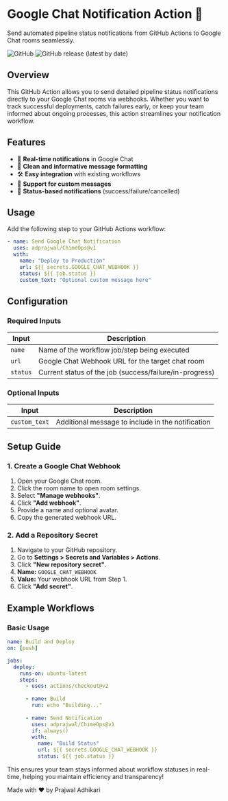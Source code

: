 # Google Chat Notification Action 🚀

Send automated pipeline status notifications from GitHub Actions to Google Chat rooms seamlessly.

![GitHub](https://img.shields.io/github/license/adprajwal/ChimeOps)
![GitHub release (latest by date)](https://img.shields.io/github/v/release/adprajwal/ChimeOps)

## Overview

This GitHub Action allows you to send detailed pipeline status notifications directly to your Google Chat rooms via webhooks. Whether you want to track successful deployments, catch failures early, or keep your team informed about ongoing processes, this action streamlines your notification workflow.

## Features

- 🔔 **Real-time notifications** in Google Chat
- 🎨 **Clean and informative message formatting**  
- 🛠️ **Easy integration** with existing workflows
- 📝 **Support for custom messages**
- 🔄 **Status-based notifications** (success/failure/cancelled)

## Usage

Add the following step to your GitHub Actions workflow:

```yaml
- name: Send Google Chat Notification
  uses: adprajwal/ChimeOps@v1
  with:
    name: "Deploy to Production"
    url: ${{ secrets.GOOGLE_CHAT_WEBHOOK }}
    status: ${{ job.status }}
    custom_text: "Optional custom message here"
```

## Configuration

### Required Inputs

| Input | Description |
|-------|-------------|
| `name` | Name of the workflow job/step being executed |
| `url` | Google Chat Webhook URL for the target chat room |
| `status` | Current status of the job (success/failure/in-progress) |

### Optional Inputs

| Input | Description |
|-------|-------------|
| `custom_text` | Additional message to include in the notification |

## Setup Guide

### 1. Create a Google Chat Webhook

1. Open your Google Chat room.
2. Click the room name to open room settings.
3. Select **"Manage webhooks"**.
4. Click **"Add webhook"**.
5. Provide a name and optional avatar.
6. Copy the generated webhook URL.

### 2. Add a Repository Secret

1. Navigate to your GitHub repository.
2. Go to **Settings > Secrets and Variables > Actions**.
3. Click **"New repository secret"**.
4. **Name:** `GOOGLE_CHAT_WEBHOOK`
5. **Value:** Your webhook URL from Step 1.
6. Click **"Add secret"**.

## Example Workflows

### Basic Usage

```yaml
name: Build and Deploy
on: [push]

jobs:
  deploy:
    runs-on: ubuntu-latest
    steps:
      - uses: actions/checkout@v2
      
      - name: Build
        run: echo "Building..."
        
      - name: Send Notification
        uses: adprajwal/ChimeOps@v1
        if: always()
        with:
          name: "Build Status"
          url: ${{ secrets.GOOGLE_CHAT_WEBHOOK }}
          status: ${{ job.status }}
```

This ensures your team stays informed about workflow statuses in real-time, helping you maintain efficiency and transparency!

Made with ❤️ by Prajwal Adhikari